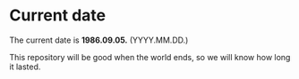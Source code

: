 # Current date

The current date is **1986.09.05.** (YYYY.MM.DD.)

This repository will be good when the world ends, so we will know how long it lasted.
